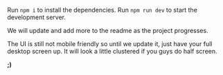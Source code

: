 Run `npm i` to install the dependencies.
Run `npm run dev` to start the development server.

We will update and add more to the readme as the project progresses. 
  
The UI is still not mobile friendly so until we update it, just have your full desktop screen up.
It will look a little clustered if you guys do half screen. 

**;)**